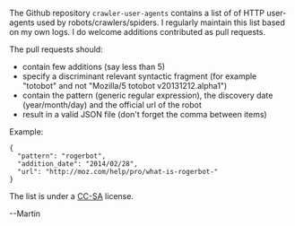 
The Github repository `crawler-user-agents` contains a list of of HTTP user-agents used by robots/crawlers/spiders. I regularly maintain this list based on my own logs. I do welcome additions contributed as pull requests. 

The pull requests should:

* contain few additions (say less than 5)
* specify a discriminant relevant syntactic fragment (for example "totobot" and not "Mozilla/5 totobot v20131212.alpha1") 
* contain the pattern (generic regular expression), the discovery date (year/month/day) and the official url of the robot
* result in a valid JSON file (don't forget the comma between items)

Example:

    {
      "pattern": "rogerbot", 
      "addition_date": "2014/02/28", 
      "url": "http://moz.com/help/pro/what-is-rogerbot-"
    }


The list is under a [CC-SA](http://creativecommons.org/licenses/by-sa/3.0/) license.

--Martin

